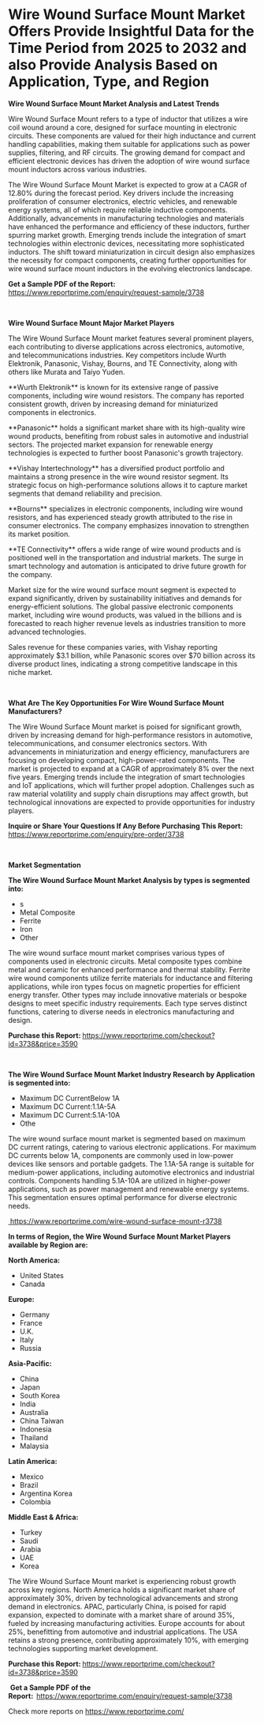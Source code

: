 <p><h1>Wire Wound Surface Mount Market Offers Provide Insightful Data for the Time Period from 2025 to 2032 and also Provide Analysis Based on Application, Type, and Region</h1></p><p><strong>Wire Wound Surface Mount Market Analysis and Latest Trends</strong></p>
<p><p>Wire Wound Surface Mount refers to a type of inductor that utilizes a wire coil wound around a core, designed for surface mounting in electronic circuits. These components are valued for their high inductance and current handling capabilities, making them suitable for applications such as power supplies, filtering, and RF circuits. The growing demand for compact and efficient electronic devices has driven the adoption of wire wound surface mount inductors across various industries.</p><p>The Wire Wound Surface Mount Market is expected to grow at a CAGR of 12.80% during the forecast period. Key drivers include the increasing proliferation of consumer electronics, electric vehicles, and renewable energy systems, all of which require reliable inductive components. Additionally, advancements in manufacturing technologies and materials have enhanced the performance and efficiency of these inductors, further spurring market growth. Emerging trends include the integration of smart technologies within electronic devices, necessitating more sophisticated inductors. The shift toward miniaturization in circuit design also emphasizes the necessity for compact components, creating further opportunities for wire wound surface mount inductors in the evolving electronics landscape.</p></p>
<p><strong>Get a Sample PDF of the Report:&nbsp;</strong> <a href="https://www.reportprime.com/enquiry/request-sample/3738?utm_campaign=3218&utm_medium=2&utm_source=Github&utm_content=ia&utm_term=18032025&utm_id=wire-wound-surface-mount">https://www.reportprime.com/enquiry/request-sample/3738</a></p>
<p>&nbsp;</p>
<p><strong>Wire Wound Surface Mount Major Market Players</strong></p>
<p><p>The Wire Wound Surface Mount market features several prominent players, each contributing to diverse applications across electronics, automotive, and telecommunications industries. Key competitors include Wurth Elektronik, Panasonic, Vishay, Bourns, and TE Connectivity, along with others like Murata and Taiyo Yuden.</p><p>**Wurth Elektronik** is known for its extensive range of passive components, including wire wound resistors. The company has reported consistent growth, driven by increasing demand for miniaturized components in electronics.</p><p>**Panasonic** holds a significant market share with its high-quality wire wound products, benefiting from robust sales in automotive and industrial sectors. The projected market expansion for renewable energy technologies is expected to further boost Panasonic's growth trajectory.</p><p>**Vishay Intertechnology** has a diversified product portfolio and maintains a strong presence in the wire wound resistor segment. Its strategic focus on high-performance solutions allows it to capture market segments that demand reliability and precision.</p><p>**Bourns** specializes in electronic components, including wire wound resistors, and has experienced steady growth attributed to the rise in consumer electronics. The company emphasizes innovation to strengthen its market position.</p><p>**TE Connectivity** offers a wide range of wire wound products and is positioned well in the transportation and industrial markets. The surge in smart technology and automation is anticipated to drive future growth for the company.</p><p>Market size for the wire wound surface mount segment is expected to expand significantly, driven by sustainability initiatives and demands for energy-efficient solutions. The global passive electronic components market, including wire wound products, was valued in the billions and is forecasted to reach higher revenue levels as industries transition to more advanced technologies.</p><p>Sales revenue for these companies varies, with Vishay reporting approximately $3.1 billion, while Panasonic scores over $70 billion across its diverse product lines, indicating a strong competitive landscape in this niche market.</p></p>
<p>&nbsp;</p>
<p><strong>What Are The Key Opportunities For Wire Wound Surface Mount Manufacturers?</strong></p>
<p><p>The Wire Wound Surface Mount market is poised for significant growth, driven by increasing demand for high-performance resistors in automotive, telecommunications, and consumer electronics sectors. With advancements in miniaturization and energy efficiency, manufacturers are focusing on developing compact, high-power-rated components. The market is projected to expand at a CAGR of approximately 8% over the next five years. Emerging trends include the integration of smart technologies and IoT applications, which will further propel adoption. Challenges such as raw material volatility and supply chain disruptions may affect growth, but technological innovations are expected to provide opportunities for industry players.</p></p>
<p><strong>Inquire or Share Your Questions If Any Before Purchasing This Report:</strong> <a href="https://www.reportprime.com/enquiry/pre-order/3738?utm_campaign=3218&utm_medium=2&utm_source=Github&utm_content=ia&utm_term=18032025&utm_id=wire-wound-surface-mount">https://www.reportprime.com/enquiry/pre-order/3738</a></p>
<p>&nbsp;</p>
<p><strong>Market Segmentation</strong></p>
<p><strong>The Wire Wound Surface Mount Market Analysis by types is segmented into:</strong></p>
<p><ul><li>s</li><li>Metal Composite</li><li>Ferrite</li><li>Iron</li><li>Other</li></ul></p>
<p><p>The wire wound surface mount market comprises various types of components used in electronic circuits. Metal composite types combine metal and ceramic for enhanced performance and thermal stability. Ferrite wire wound components utilize ferrite materials for inductance and filtering applications, while iron types focus on magnetic properties for efficient energy transfer. Other types may include innovative materials or bespoke designs to meet specific industry requirements. Each type serves distinct functions, catering to diverse needs in electronics manufacturing and design.</p></p>
<p><strong>Purchase this Report:&nbsp;</strong><a href="https://www.reportprime.com/checkout?id=3738&price=3590&utm_campaign=3218&utm_medium=2&utm_source=Github&utm_content=ia&utm_term=18032025&utm_id=wire-wound-surface-mount">https://www.reportprime.com/checkout?id=3738&price=3590</a></p>
<p>&nbsp;</p>
<p><strong>The Wire Wound Surface Mount Market Industry Research by Application is segmented into:</strong></p>
<p><ul><li>Maximum DC CurrentBelow 1A</li><li>Maximum DC Current:1.1A-5A</li><li>Maximum DC Current:5.1A-10A</li><li>Othe</li></ul></p>
<p><p>The wire wound surface mount market is segmented based on maximum DC current ratings, catering to various electronic applications. For maximum DC currents below 1A, components are commonly used in low-power devices like sensors and portable gadgets. The 1.1A-5A range is suitable for medium-power applications, including automotive electronics and industrial controls. Components handling 5.1A-10A are utilized in higher-power applications, such as power management and renewable energy systems. This segmentation ensures optimal performance for diverse electronic needs.</p></p>
<p><a href="https://www.reportprime.com/wire-wound-surface-mount-r3738?utm_campaign=3218&utm_medium=2&utm_source=Github&utm_content=ia&utm_term=18032025&utm_id=wire-wound-surface-mount">&nbsp;https://www.reportprime.com/wire-wound-surface-mount-r3738</a></p>
<p><strong>In terms of Region, the Wire Wound Surface Mount Market Players available by Region are:</strong></p>
<p>
    <p> <strong> North America: </strong>
        <ul>
            <li>United States</li>
            <li>Canada</li>
        </ul>
        </p> 
    <p> <strong> Europe: </strong>
        <ul>
            <li>Germany</li>
            <li>France</li>
            <li>U.K.</li>
            <li>Italy</li>
            <li>Russia</li>
        </ul>
        </p> 
    <p> <strong> Asia-Pacific: </strong>
        <ul>
            <li>China</li>
            <li>Japan</li>
            <li>South Korea</li>
            <li>India</li>
            <li>Australia</li>
            <li>China Taiwan</li>
            <li>Indonesia</li>
            <li>Thailand</li>
            <li>Malaysia</li>
        </ul>
        </p> 
    <p> <strong> Latin America: </strong>
        <ul>
            <li>Mexico</li>
            <li>Brazil</li>
            <li>Argentina Korea</li>
            <li>Colombia</li>
        </ul>
        </p> 
    <p> <strong> Middle East & Africa: </strong>
        <ul>
            <li>Turkey</li>
            <li>Saudi</li>
            <li>Arabia</li>
            <li>UAE</li>
            <li>Korea</li>
        </ul>
    </p>
    </p>
<p><p>The Wire Wound Surface Mount market is experiencing robust growth across key regions. North America holds a significant market share of approximately 30%, driven by technological advancements and strong demand in electronics. APAC, particularly China, is poised for rapid expansion, expected to dominate with a market share of around 35%, fueled by increasing manufacturing activities. Europe accounts for about 25%, benefitting from automotive and industrial applications. The USA retains a strong presence, contributing approximately 10%, with emerging technologies supporting market development.</p></p>
<p><strong>Purchase this Report: </strong><a href="https://www.reportprime.com/checkout?id=3738&price=3590&utm_campaign=3218&utm_medium=2&utm_source=Github&utm_content=ia&utm_term=18032025&utm_id=wire-wound-surface-mount">https://www.reportprime.com/checkout?id=3738&price=3590</a></p>
<p>&nbsp;<strong>Get a Sample PDF of the Report:&nbsp;&nbsp;</strong><a href="https://www.reportprime.com/enquiry/request-sample/3738?utm_campaign=3218&utm_medium=2&utm_source=Github&utm_content=ia&utm_term=18032025&utm_id=wire-wound-surface-mount">https://www.reportprime.com/enquiry/request-sample/3738</a></p>
<p><strong></strong></p>
<p>Check more reports on <a href="https://www.reportprime.com/?utm_campaign=3218&utm_medium=2&utm_source=Github&utm_content=ia&utm_term=18032025&utm_id=wire-wound-surface-mount">https://www.reportprime.com/</a></p>